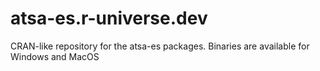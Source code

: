 # atsa-es.r-universe.dev
CRAN-like repository for the atsa-es packages. Binaries are available for Windows and MacOS
